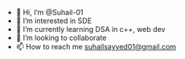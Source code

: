 - 👋 Hi, I’m @Suhail-01
- 👀 I’m interested in SDE 
- 🌱 I’m currently learning DSA in c++, web dev
- 💞️ I’m looking to collaborate 
- 📫 How to reach me suhailsayyed01@gmail.com

<!---
Suhail-01/Suhail-01 is a ✨ special ✨ repository because its `README.md` (this file) appears on your GitHub profile.
You can click the Preview link to take a look at your changes.
--->
